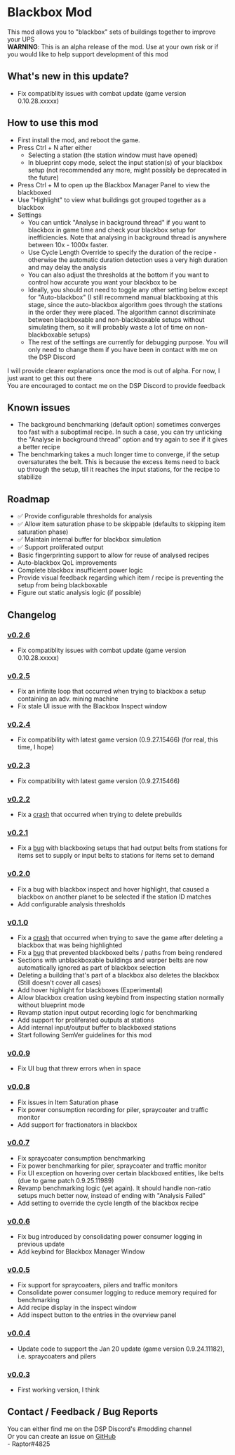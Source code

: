 # Blackbox Mod
This mod allows you to "blackbox" sets of buildings together to improve your UPS  
**WARNING**: This is an alpha release of the mod. Use at your own risk or if you would like to help support development of this mod  

## What's new in this update?
* Fix compatiblity issues with combat update (game version 0.10.28.xxxxx)

## How to use this mod
* First install the mod, and reboot the game.
* Press Ctrl + N after either
  * Selecting a station (the station window must have opened)
  * In blueprint copy mode, select the input station(s) of your blackbox setup (not recommended any more, might possibly be deprecated in the future)  
* Press Ctrl + M to open up the Blackbox Manager Panel to view the blackboxed
* Use "Highlight" to view what buildings got grouped together as a blackbox
* Settings
  * You can untick "Analyse in background thread" if you want to blackbox in game time and check your blackbox setup for inefficiencies. Note that analysing in background thread is anywhere between 10x - 1000x faster.
  * Use Cycle Length Override to specify the duration of the recipe - otherwise the automatic duration detection uses a very high duration and may delay the analysis
  * You can also adjust the thresholds at the bottom if you want to control how accurate you want your blackbox to be
  * Ideally, you should not need to toggle any other setting below except for "Auto-blackbox" (I still recommend manual blackboxing at this stage, since the auto-blackbox algorithm goes through the stations in the order they were placed. The algorithm cannot discriminate between blackboxable and non-blackboxable setups without simulating them, so it will probably waste a lot of time on non-blackboxable setups)
  * The rest of the settings are currently for debugging purpose. You will only need to change them if you have been in contact with me on the DSP Discord

I will provide clearer explanations once the mod is out of alpha. For now, I just want to get this out there  
You are encouraged to contact me on the DSP Discord to provide feedback

## Known issues

* The background benchmarking (default option) sometimes converges too fast with a suboptimal recipe. In such a case, you can try unticking the "Analyse in background thread" option and try again to see if it gives a better recipe
* The benchmarking takes a much longer time to converge, if the setup oversaturates the belt. This is because the excess items need to back up through the setup, till it reaches the input stations, for the recipe to stabilize

## Roadmap

* ✅ Provide configurable thresholds for analysis
* ✅ Allow item saturation phase to be skippable (defaults to skipping item saturation phase)
* ✅ Maintain internal buffer for blackbox simulation
* ✅ Support proliferated output
* Basic fingerprinting support to allow for reuse of analysed recipes
* Auto-blackbox QoL improvements
* Complete blackbox insufficient power logic
* Provide visual feedback regarding which item / recipe is preventing the setup from being blackboxable
* Figure out static analysis logic (if possible)

## Changelog

### [v0.2.6](https://dsp.thunderstore.io/package/Raptor/Blackbox/0.2.6/)
* Fix compatiblity issues with combat update (game version 0.10.28.xxxxx)

### [v0.2.5](https://dsp.thunderstore.io/package/Raptor/Blackbox/0.2.5/)
* Fix an infinite loop that occurred when trying to blackbox a setup containing an adv. mining machine
* Fix stale UI issue with the Blackbox Inspect window

### [v0.2.4](https://dsp.thunderstore.io/package/Raptor/Blackbox/0.2.4/)
* Fix compatibility with latest game version (0.9.27.15466) (for real, this time, I hope)

### [v0.2.3](https://dsp.thunderstore.io/package/Raptor/Blackbox/0.2.3/)
* Fix compatibility with latest game version (0.9.27.15466)

### [v0.2.2](https://dsp.thunderstore.io/package/Raptor/Blackbox/0.2.2/)
* Fix a [crash](https://github.com/Velociraptor115-DSPModding/Blackbox/issues/12) that occurred when trying to delete prebuilds

### [v0.2.1](https://dsp.thunderstore.io/package/Raptor/Blackbox/0.2.1/)
* Fix a [bug](https://github.com/Velociraptor115-DSPModding/Blackbox/issues/11) with blackboxing setups that had output belts from stations for items set to supply or input belts to stations for items set to demand

### [v0.2.0](https://dsp.thunderstore.io/package/Raptor/Blackbox/0.2.0/)
* Fix a bug with blackbox inspect and hover highlight, that caused a blackbox on another planet to be selected if the station ID matches
* Add configurable analysis thresholds 

### [v0.1.0](https://dsp.thunderstore.io/package/Raptor/Blackbox/0.1.0/)
* Fix a [crash](https://github.com/Velociraptor115-DSPModding/Blackbox/issues/1) that occurred when trying to save the game after deleting a blackbox that was being highlighted
* Fix a [bug](https://github.com/Velociraptor115-DSPModding/Blackbox/issues/7) that prevented blackboxed belts / paths from being rendered
* Sections with unblackboxable buildings and warper belts are now automatically ignored as part of blackbox selection
* Deleting a building that's part of a blackbox also deletes the blackbox (Still doesn't cover all cases)
* Add hover highlight for blackboxes (Experimental)
* Allow blackbox creation using keybind from inspecting station normally without blueprint mode
* Revamp station input output recording logic for benchmarking
* Add support for proliferated outputs at stations
* Add internal input/output buffer to blackboxed stations
* Start following SemVer guidelines for this mod

### [v0.0.9](https://dsp.thunderstore.io/package/Raptor/Blackbox/0.0.9/)
* Fix UI bug that threw errors when in space

### [v0.0.8](https://dsp.thunderstore.io/package/Raptor/Blackbox/0.0.8/)
* Fix issues in Item Saturation phase
* Fix power consumption recording for piler, spraycoater and traffic monitor
* Add support for fractionators in blackbox

### [v0.0.7](https://dsp.thunderstore.io/package/Raptor/Blackbox/0.0.7/)
* Fix spraycoater consumption benchmarking
* Fix power benchmarking for piler, spraycoater and traffic monitor
* Fix UI exception on hovering over certain blackboxed entities, like belts (due to game patch 0.9.25.11989)
* Revamp benchmarking logic (yet again). It should handle non-ratio setups much better now, instead of ending with "Analysis Failed"
* Add setting to override the cycle length of the blackbox recipe

### [v0.0.6](https://dsp.thunderstore.io/package/Raptor/Blackbox/0.0.6/)
* Fix bug introduced by consolidating power consumer logging in previous update
* Add keybind for Blackbox Manager Window

### [v0.0.5](https://dsp.thunderstore.io/package/Raptor/Blackbox/0.0.5/)
* Fix support for spraycoaters, pilers and traffic monitors
* Consolidate power consumer logging to reduce memory required for benchmarking
* Add recipe display in the inspect window
* Add inspect button to the entries in the overview panel

### [v0.0.4](https://dsp.thunderstore.io/package/Raptor/Blackbox/0.0.4/)
* Update code to support the Jan 20 update (game version 0.9.24.11182), i.e. spraycoaters and pilers

### [v0.0.3](https://dsp.thunderstore.io/package/Raptor/Blackbox/0.0.3/)
* First working version, I think

## Contact / Feedback / Bug Reports
You can either find me on the DSP Discord's #modding channel  
Or you can create an issue on [GitHub](https://github.com/Velociraptor115/DSPMods)  
\- Raptor#4825